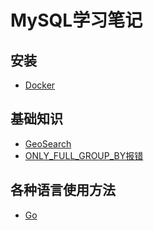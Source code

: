 # MySQL学习笔记
## 安装
- [Docker](/DataBase/MySQL/Install/Docker.md)
## 基础知识
- [GeoSearch](/DataBase/MySQL/Use/GeoSearch.md)
- [ONLY_FULL_GROUP_BY报错](/DataBase/MySQL/Use/ONLY_FULL_GROUP_BY.md)
## 各种语言使用方法
- [Go](/DataBase/MySQL/Language/Go.md)

